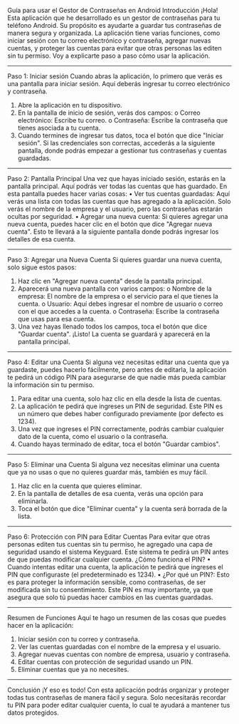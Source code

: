 Guía para usar el Gestor de Contraseñas en Android
Introducción
¡Hola! Esta aplicación que he desarrollado es un gestor de contraseñas para tu teléfono Android. Su propósito es ayudarte a guardar tus contraseñas de manera segura y organizada. La aplicación tiene varias funciones, como iniciar sesión con tu correo electrónico y contraseña, agregar nuevas cuentas, y proteger las cuentas para evitar que otras personas las editen sin tu permiso.
Voy a explicarte paso a paso cómo usar la aplicación.
________________________________________
Paso 1: Iniciar sesión
Cuando abras la aplicación, lo primero que verás es una pantalla para iniciar sesión. Aquí deberás ingresar tu correo electrónico y contraseña.
1.	Abre la aplicación en tu dispositivo.
2.	En la pantalla de inicio de sesión, verás dos campos:
o	Correo electrónico: Escribe tu correo.
o	Contraseña: Escribe la contraseña que tienes asociada a tu cuenta.
3.	Cuando termines de ingresar tus datos, toca el botón que dice "Iniciar sesión".
Si las credenciales son correctas, accederás a la siguiente pantalla, donde podrás empezar a gestionar tus contraseñas y cuentas guardadas.
________________________________________
Paso 2: Pantalla Principal
Una vez que hayas iniciado sesión, estarás en la pantalla principal. Aquí podrás ver todas las cuentas que has guardado.
En esta pantalla puedes hacer varias cosas:
•	Ver tus cuentas guardadas: Aquí verás una lista con todas las cuentas que has agregado a la aplicación. Solo verás el nombre de la empresa y el usuario, pero las contraseñas estarán ocultas por seguridad.
•	Agregar una nueva cuenta: Si quieres agregar una nueva cuenta, puedes hacer clic en el botón que dice "Agregar nueva cuenta". Esto te llevará a la siguiente pantalla donde podrás ingresar los detalles de esa cuenta.
________________________________________
Paso 3: Agregar una Nueva Cuenta
Si quieres guardar una nueva cuenta, solo sigue estos pasos:
1.	Haz clic en "Agregar nueva cuenta" desde la pantalla principal.
2.	Aparecerá una nueva pantalla con varios campos:
o	Nombre de la empresa: El nombre de la empresa o el servicio para el que tienes la cuenta.
o	Usuario: Aquí debes ingresar el nombre de usuario o correo con el que accedes a la cuenta.
o	Contraseña: Escribe la contraseña que usas para esa cuenta.
3.	Una vez hayas llenado todos los campos, toca el botón que dice "Guardar cuenta".
¡Listo! La cuenta se guardará y aparecerá en la pantalla principal.
________________________________________
Paso 4: Editar una Cuenta
Si alguna vez necesitas editar una cuenta que ya guardaste, puedes hacerlo fácilmente, pero antes de editarla, la aplicación te pedirá un código PIN para asegurarse de que nadie más pueda cambiar la información sin tu permiso.
1.	Para editar una cuenta, solo haz clic en ella desde la lista de cuentas.
2.	La aplicación te pedirá que ingreses un PIN de seguridad. Este PIN es un número que debes haber configurado previamente (por defecto es 1234).
3.	Una vez que ingreses el PIN correctamente, podrás cambiar cualquier dato de la cuenta, como el usuario o la contraseña.
4.	Cuando hayas terminado de editar, toca el botón "Guardar cambios".
________________________________________
Paso 5: Eliminar una Cuenta
Si alguna vez necesitas eliminar una cuenta que ya no usas o que no quieres guardar más, también es muy fácil.
1.	Haz clic en la cuenta que quieres eliminar.
2.	En la pantalla de detalles de esa cuenta, verás una opción para eliminarla.
3.	Toca el botón que dice "Eliminar cuenta" y la cuenta será borrada de la lista.
________________________________________
Paso 6: Protección con PIN para Editar Cuentas
Para evitar que otras personas editen tus cuentas sin tu permiso, he agregado una capa de seguridad usando el sistema Keyguard. Este sistema te pedirá un PIN antes de que puedas modificar cualquier cuenta.
¿Cómo funciona el PIN?
•	Cuando intentas editar una cuenta, la aplicación te pedirá que ingreses el PIN que configuraste (el predeterminado es 1234).
•	¿Por qué un PIN?: Esto es para proteger la información sensible, como contraseñas, de ser modificada sin tu consentimiento.
Este PIN es muy importante, ya que asegura que solo tú puedas hacer cambios en las cuentas guardadas.
________________________________________
Resumen de Funciones
Aquí te hago un resumen de las cosas que puedes hacer en la aplicación:
1.	Iniciar sesión con tu correo y contraseña.
2.	Ver las cuentas guardadas con el nombre de la empresa y el usuario.
3.	Agregar nuevas cuentas con nombre de empresa, usuario y contraseña.
4.	Editar cuentas con protección de seguridad usando un PIN.
5.	Eliminar cuentas que ya no necesites.
________________________________________
Conclusión
¡Y eso es todo! Con esta aplicación podrás organizar y proteger todas tus contraseñas de manera fácil y segura. Solo necesitarás recordar tu PIN para poder editar cualquier cuenta, lo cual te ayudará a mantener tus datos protegidos.

